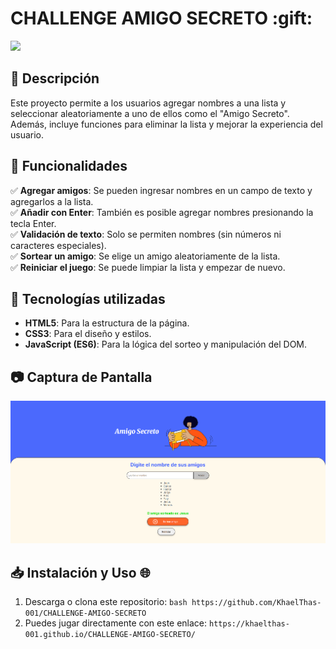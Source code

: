 <h1>CHALLENGE AMIGO SECRETO :gift:</h1>
<p align="left"> 
<img src=https://img.shields.io/badge/Status-Finalized-Green> 
</p>

## :pushpin: Descripción

Este proyecto permite a los usuarios agregar nombres a una lista y seleccionar aleatoriamente a uno de ellos como el "Amigo Secreto". Además, incluye funciones para eliminar la lista y mejorar la experiencia del usuario.

## 🚀 Funcionalidades

:white_check_mark: **Agregar amigos**: Se pueden ingresar nombres en un campo de texto y agregarlos a la lista.  
:white_check_mark: **Añadir con Enter**: También es posible agregar nombres presionando la tecla Enter.  
:white_check_mark: **Validación de texto**: Solo se permiten nombres (sin números ni caracteres especiales).  
:white_check_mark: **Sortear un amigo**: Se elige un amigo aleatoriamente de la lista.  
:white_check_mark: **Reiniciar el juego**: Se puede limpiar la lista y empezar de nuevo.  

## :art: Tecnologías utilizadas

- **HTML5**: Para la estructura de la página.  
- **CSS3**: Para el diseño y estilos.  
- **JavaScript (ES6)**: Para la lógica del sorteo y manipulación del DOM.  

## :camera: Captura de Pantalla

<img src="assets/the_game.png">

## 📥 Instalación y Uso :globe_with_meridians:

1. Descarga o clona este repositorio:
   ```bash https://github.com/KhaelThas-001/CHALLENGE-AMIGO-SECRETO```
2. Puedes jugar directamente con este enlace:
   ```https://khaelthas-001.github.io/CHALLENGE-AMIGO-SECRETO/```
